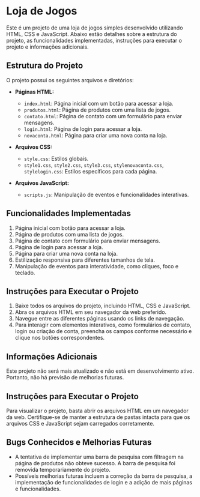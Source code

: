 # Loja de Jogos

Este é um projeto de uma loja de jogos simples desenvolvido utilizando HTML, CSS e JavaScript. Abaixo estão detalhes sobre a estrutura do projeto, as funcionalidades implementadas, instruções para executar o projeto e informações adicionais.

## Estrutura do Projeto

O projeto possui os seguintes arquivos e diretórios:

- **Páginas HTML:**
  - `index.html`: Página inicial com um botão para acessar a loja.
  - `produtos.html`: Página de produtos com uma lista de jogos.
  - `contato.html`: Página de contato com um formulário para enviar mensagens.
  - `login.html`: Página de login para acessar a loja.
  - `novaconta.html`: Página para criar uma nova conta na loja.

- **Arquivos CSS:**
  - `style.css`: Estilos globais.
  - `style1.css`, `style2.css`, `style3.css`, `stylenovaconta.css`, `stylelogin.css`: Estilos específicos para cada página.

- **Arquivos JavaScript:**
  - `scripts.js`: Manipulação de eventos e funcionalidades interativas.

## Funcionalidades Implementadas

1. Página inicial com botão para acessar a loja.
2. Página de produtos com uma lista de jogos.
3. Página de contato com formulário para enviar mensagens.
4. Página de login para acessar a loja.
5. Página para criar uma nova conta na loja.
6. Estilização responsiva para diferentes tamanhos de tela.
7. Manipulação de eventos para interatividade, como cliques, foco e teclado.

## Instruções para Executar o Projeto

1. Baixe todos os arquivos do projeto, incluindo HTML, CSS e JavaScript.
2. Abra os arquivos HTML em seu navegador da web preferido.
3. Navegue entre as diferentes páginas usando os links de navegação.
4. Para interagir com elementos interativos, como formulários de contato, login ou criação de conta, preencha os campos conforme necessário e clique nos botões correspondentes.

## Informações Adicionais

Este projeto não será mais atualizado e não está em desenvolvimento ativo. Portanto, não há previsão de melhorias futuras.



## Instruções para Executar o Projeto

Para visualizar o projeto, basta abrir os arquivos HTML em um navegador da web. Certifique-se de manter a estrutura de pastas intacta para que os arquivos CSS e JavaScript sejam carregados corretamente.

## Bugs Conhecidos e Melhorias Futuras

- A tentativa de implementar uma barra de pesquisa com filtragem na página de produtos não obteve sucesso. A barra de pesquisa foi removida temporariamente do projeto.
- Possíveis melhorias futuras incluem a correção da barra de pesquisa, a implementação de funcionalidades de login e a adição de mais páginas e funcionalidades.
